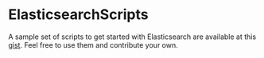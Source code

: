 # ElasticsearchScripts
A sample set of scripts to get started with Elasticsearch are available at this [gist](https://gist.github.com/rajanm/3fdbc7999f0120ce5e87). Feel free to use them and contribute your own.
